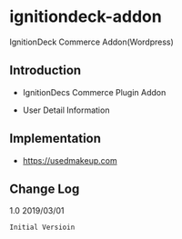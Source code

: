 # ignitiondeck-addon
IgnitionDeck Commerce Addon(Wordpress)

## Introduction
- IgnitionDecs Commerce Plugin Addon

- User Detail Information

## Implementation
- https://usedmakeup.com

## Change Log

1.0 2019/03/01

	Initial Versioin
